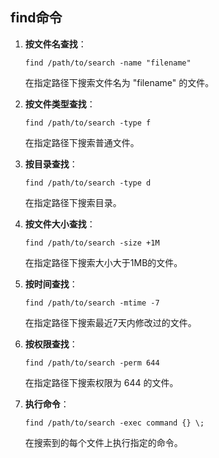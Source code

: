 ## find命令

1. **按文件名查找**：
   
   ```
   find /path/to/search -name "filename"
   ```

   在指定路径下搜索文件名为 "filename" 的文件。

2. **按文件类型查找**：

   ```
   find /path/to/search -type f
   ```

   在指定路径下搜索普通文件。

3. **按目录查找**：

   ```
   find /path/to/search -type d
   ```

   在指定路径下搜索目录。

4. **按文件大小查找**：

   ```
   find /path/to/search -size +1M
   ```

   在指定路径下搜索大小大于1MB的文件。

5. **按时间查找**：

   ```
   find /path/to/search -mtime -7
   ```

   在指定路径下搜索最近7天内修改过的文件。

6. **按权限查找**：

   ```
   find /path/to/search -perm 644
   ```

   在指定路径下搜索权限为 644 的文件。

7. **执行命令**：

   ```
   find /path/to/search -exec command {} \;
   ```

   在搜索到的每个文件上执行指定的命令。
